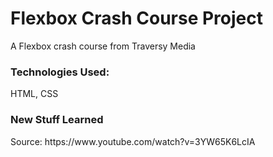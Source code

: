 # Flexbox Crash Course Project

A Flexbox crash course from Traversy Media

<h3>Technologies Used: </h3>
<p>HTML, CSS</p>

<h3>New Stuff Learned</h3>
<p></p>
<p>Source: https://www.youtube.com/watch?v=3YW65K6LcIA</p>
